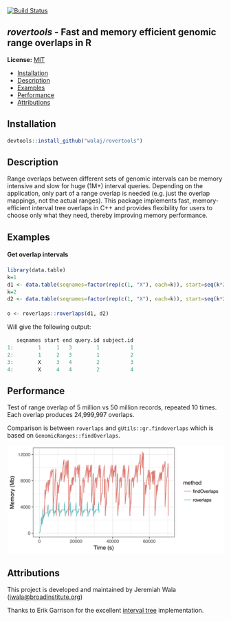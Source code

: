 [![Build Status](https://travis-ci.org/walaj/bxtools.svg?branch=master)](https://travis-ci.org/walaj/bxtools)

## *rovertools* - Fast and memory efficient genomic range overlaps in R

**License:** [MIT][license]

  * [Installation](#installation)
  * [Description](#description)
  * [Examples](#examples)
  * [Performance](#performance)
  * [Attributions](#attributions)

Installation
------------
```R
devtools::install_github("walaj/rovertools")
```

Description
-----------
Range overlaps between different sets of genomic intervals
	     can be memory intensive and slow for huge (1M+) interval queries.
	     Depending on the application, only part of a range overlap is needed 
	     (e.g. just the overlap mappings, not the actual ranges). This package
	     implements fast, memory-efficient interval tree overlaps in C++
	     and provides flexibility for users to choose only what they need,
	     thereby improving memory performance.

Examples
--------
#### Get overlap intervals

```R
library(data.table)
k=1
d1 <- data.table(seqnames=factor(rep(c(1, "X"), each=k)), start=seq(k*2), end=seq(k*2)+2)
k=2
d2 <- data.table(seqnames=factor(rep(c(1, "X"), each=k)), start=seq(k*2), end=seq(k*2)+2)

o <- roverlaps::roverlaps(d1, d2)
```

Will give the following output:
```R
   seqnames start end query.id subject.id
1:        1     1   3        1          1 
2:        1     2   3        1          2
3:        X     3   4        2          3
4:        X     4   4        2          4
```

Performance
-----------

Test of range overlap of 5 million vs 50 million records, repeated 10 times. Each 
overlap produces 24,999,997 overlaps.

Comparison is between ``roverlaps`` and ``gUtils::gr.findoverlaps`` which
is based on ``GenomicRanges::findOverlaps``.

<img src="https://github.com/walaj/roverlaps/blob/master/memgraph.both.png"
width=600/>

Attributions
------------

This project is developed and maintained by Jeremiah Wala (jwala@broadinstitute.org)

Thanks to Erik Garrison for the excellent [interval tree][tree] implementation.

[license]: https://github.com/walaj/rovertools/blob/master/LICENSE
[tree]: https://github.com/ekg/intervaltree

